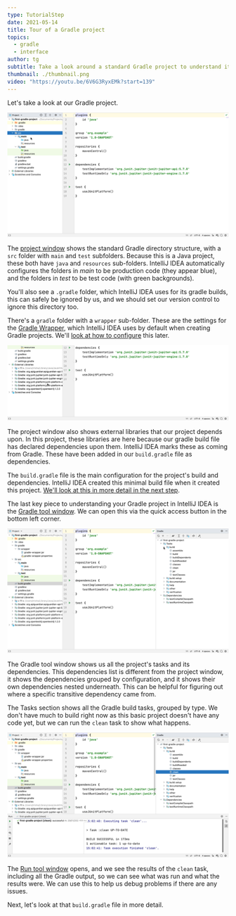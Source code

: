 ```yaml
---
type: TutorialStep
date: 2021-05-14
title: Tour of a Gradle project
topics:
  - gradle
  - interface
author: tg
subtitle: Take a look around a standard Gradle project to understand it better.
thumbnail: ./thumbnail.png
video: "https://youtu.be/6V6G3RyxEMk?start=139"
---
```


Let's take a look at our Gradle project.

![Gradle project](./project.png)

The [project window](https://www.jetbrains.com/help/idea/project-tool-window.html) shows the standard Gradle directory structure, with a `src` folder with `main` and `test` subfolders. Because this is a Java project, these both have `java` and `resources` sub-folders. IntelliJ IDEA automatically configures the folders in _main_ to be production code (they appear blue), and the folders in _test_ to be test code (with green backgrounds).

You'll also see a `.gradle` folder, which IntelliJ IDEA uses for its gradle builds, this can safely be ignored by us, and we should set our version control to ignore this directory too.

There's a `gradle` folder with a `wrapper` sub-folder. These are the settings for the [Gradle Wrapper](https://docs.gradle.org/current/userguide/gradle_wrapper.html), which IntelliJ IDEA uses by default when creating Gradle projects. We'll [look at how to configure](../gradle-wrapper/) this later.

![Project dependencies](./dependencies.png)

The project window also shows external libraries that our project depends upon. In this project, these libraries are here because our gradle build file has declared dependencies upon them. IntelliJ IDEA marks these as coming from Gradle. These have been added in our `build.gradle` file as dependencies.

The `build.gradle` file is the main configuration for the project's build and dependencies. IntelliJ IDEA created this minimal build file when it created this project. [We'll look at this in more detail in the next step](../the-build-gradle-file/).

The last key piece to understanding your Gradle project in IntelliJ IDEA is the [Gradle tool window](https://www.jetbrains.com/help/idea/jetgradle-tool-window.html). We can open this via the quick access button in the bottom left corner.

![Gradle tool window](./gradle-window.png)

The Gradle tool window shows us all the project's tasks and its dependencies. This dependencies list is different from the project window, it shows the dependencies grouped by configuration, and it shows their own dependencies nested underneath. This can be helpful for figuring out where a specific transitive dependency came from.

The Tasks section shows all the Gradle build tasks, grouped by type. We don't have much to build right now as this basic project doesn't have any code yet, but we can run the `clean` task to show what happens.

![Build success](./build-successful.png)

The [Run tool window](https://www.jetbrains.com/help/idea/run-tool-window.html) opens, and we see the results of the `clean` task, including all the Gradle output, so we can see what was run and what the results were. We can use this to help us debug problems if there are any issues.

Next, let's look at that `build.gradle` file in more detail.
